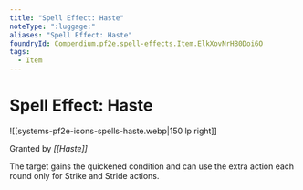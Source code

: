 ```yaml
---
title: "Spell Effect: Haste"
noteType: ":luggage:"
aliases: "Spell Effect: Haste"
foundryId: Compendium.pf2e.spell-effects.Item.ElkXovNrHB0Doi6O
tags:
  - Item
---
```


# Spell Effect: Haste
![[systems-pf2e-icons-spells-haste.webp|150 lp right]]

Granted by _[[Haste]]_

The target gains the quickened condition and can use the extra action each round only for Strike and Stride actions.
